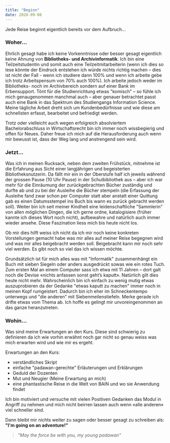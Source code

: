 ```yaml
---
title: "Beginn"
date: 2020-09-08
---
```


Jede Reise beginnt eigentlich bereits vor dem Aufbruch...

### Woher...

Ehrlich gesagt habe ich keine Vorkenntnisse oder besser gesagt eigentlich keine Ahnung von **Bibliotheks- und Archivinformatik**. Ich bin eine Teilzeitstudentin und somit auch eine Teilzeitmitarbeiterin (wenn ich dies so lese könnte der Eindruck entstehen ich würde nichts richtig machen – dies ist nicht der Fall - wenn ich studiere dann 100% und wenn ich arbeite gebe ich trotz Arbeitspensum von 70% auch 100%). Ich arbeite jedoch weder im Bibliotheks- noch im Archivbereich sondern auf einer Bank im Erbensupport. Tönt für die Studienrichtung etwas "komisch" – so fühle ich mich genaugenommen manchmal auch – aber genauer betrachtet passt auch eine Bank in das Spektrum des Studiengangs Information Science. Meine tägliche Arbeit dreht sich um Kundenbedürfnisse und wie diese am schnellsten erfasst, bearbeitet und befriedigt werden. 

Trotz oder vielleicht auch wegen erfolgreich absolviertem Bachelorabschluss in Wirtschaftsrecht bin ich immer noch wissbegierig und offen für Neues. Daher freue ich mich auf die Herausforderung auch wenn mir bewusst ist, dass der Weg lang und anstrengend sein wird.

### Jetzt...

Was ich in meinen Rucksack, neben dem zweiten Frühstück, mitnehme ist die Erfahrung aus Sicht einer langjährigen und begeisterten Bibliotheksnutzerin. Da fällt mir ein in der Oberstufe half ich jeweils während der grossen Pause (10 Uhr Pause) in der Schulbibliothek aus – aber ich war mehr für die Einräumung der zurückgebrachten Bücher zuständig und durfte ab und zu bei der Ausleihe die Bücher stempeln (die Erfassung der Ausleihe fand zwar schon per Computer statt aber anstatt einer Quittung gab es einen Datumsstempel ins Buch bis wann es zurück gebracht werden soll). Weiter bin ich seit meiner Kindheit eine leidenschaftliche "Sammlerin" von allen möglichen Dingen, die ich gerne ordne, katalogisiere (früher kannte ich dieses Wort noch nicht), aufbewahre und natürlich auch immer wieder ansehe. Diese Faszination liess mich bis heute nicht los.

Ob mir dies hilft weiss ich nicht da ich mir noch keine konkreten Vorstellungen gemacht habe was mir alles auf meiner Reise begegnen wird und was mir alles beigebracht werden soll. Beigebracht kann mir noch sehr viel werden. Es gibt noch so viel das ich wissen möchte.

Grundsätzlich ist für mich alles was mit "Informatik" zusammenhängt ein Buch mit sieben Siegeln oder anders ausgedrückt sowas wie ein rotes Tuch. Zum ersten Mal an einem Computer sass ich etwa mit 11 Jahren – dort galt noch die Devise «nichts anfassen sonst geht’s kaputt». Natürlich gilt dies heute nicht mehr. Wahrscheinlich bin ich einfach zu wenig mutig etwas auszuprobieren da der Gedanke "etwas kaputt zu machen" immer noch in meinen Kopf rumgeistert. Dadurch bin ich eher im Schneckentempo unterwegs und "die anderen" mit Siebenmeilenstiefeln. Merke gerade ich drifte etwas vom Thema ab. Ich hoffe es gelingt mir unvoreingenommen an das ganze heranzutreten.

### Wohin...

Was sind meine Erwartungen an den Kurs. Diese sind schwierig zu definieren da ich wie vorhin erwähnt noch gar nicht so genau weiss was mich erwarten wird und wie mir es ergeht. 

Erwartungen an den Kurs:
- verständliches Skript
- einfache "padawan-gerechte" Erläuterungen und Erklärungen 
- Geduld der Dozenten
- Mut und Neugier (Meine Erwartung an mich)
- eine phantastische Reise in die Welt von BAIN und wo sie Anwendung findet

Ich bin motiviert und versuche mit vielen Positiven Gedanken das Modul in Angriff zu nehmen und mich nicht beirren lassen auch wenn «alle anderen» viel schneller sind.

Dann bleibt mir nichts weiter zu sagen oder besser gesagt zu schreiben als: **"I'm going on an adventure!"**



> *"May the force be with you, my young padawan"*

